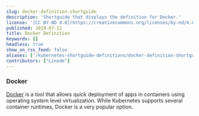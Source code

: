 ```yaml
---
slug: docker-definition-shortguide
description: 'Shortguide that displays the definition for Docker.'
license: '[CC BY-ND 4.0](https://creativecommons.org/licenses/by-nd/4.0)'
published: 2019-07-12
title: Docker Definition
keywords: []
headless: true
show_on_rss_feed: false
aliases: ['/kubernetes-shortguide-definitions/docker-definition-shortguide/']
contributors: ["Linode"]
---
```


### Docker

[Docker](https://www.docker.com/) is a tool that allows quick deployment of apps in containers using operating system level virtualization. While Kubernetes supports several container runtimes, Docker is a very popular option.
